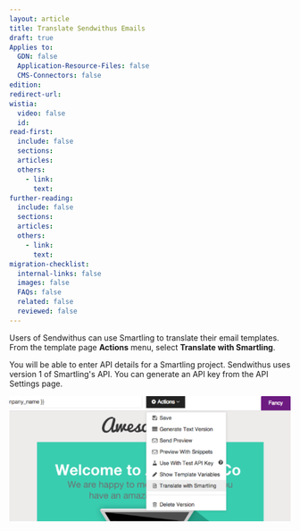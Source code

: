```yaml
---
layout: article
title: Translate Sendwithus Emails
draft: true
Applies to:
  GDN: false
  Application-Resource-Files: false
  CMS-Connectors: false
edition:
redirect-url:
wistia:
  video: false
  id:
read-first:
  include: false
  sections:
  articles:
  others:
    - link:
      text:
further-reading:
  include: false
  sections:
  articles:
  others:
    - link:
      text:
migration-checklist:
  internal-links: false
  images: false
  FAQs: false
  related: false
  reviewed: false
---
```



Users of Sendwithus can use Smartling to translate their email templates. From the template page&nbsp;**Actions**&nbsp;menu, select&nbsp;**Translate with Smartling**.

You will be able to enter API details for a Smartling project. Sendwithus uses version 1 of Smartling's API. You can generate an API key from the API Settings page.

![](/uploads/versions/how-to-implement-email-language-translations--sendwithus--sendwithus---x----550-245x---.png)